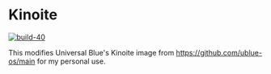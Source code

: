 # Kinoite 

[![build-40](https://github.com/crms1496/ublue-kinoite/actions/workflows/build.yml/badge.svg)](https://github.com/crms1496/ublue-kinoite/actions/workflows/build.yml)

This modifies Universal Blue's Kinoite image from https://github.com/ublue-os/main for my personal use.
